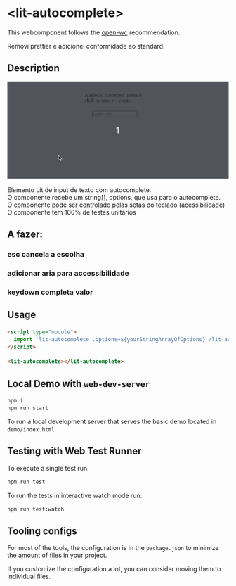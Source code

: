 # \<lit-autocomplete>

This webcomponent follows the [open-wc](https://github.com/open-wc/open-wc) recommendation.

Removi prettier e adicionei conformidade ao standard.

## Description

![GIF mostrando um componente de input com autocomplete](./lit-autocomplete.gif)

Elemento Lit de input de texto com autocomplete. <br/>
O componente recebe um string[], options, que usa para o autocomplete. <br/>
O componente pode ser controlado pelas setas do teclado (acessibilidade) <br/>
O componente tem 100% de testes unitários <br/>

## A fazer:
### esc cancela a escolha
### adicionar aria para accessibilidade
### keydown completa valor


## Usage

```html
<script type="module">
  import 'lit-autocomplete .options=${yourStringArrayOfOptions} /lit-autocomplete.js';
</script>

<lit-autocomplete></lit-autocomplete>
```

## Local Demo with `web-dev-server`

```bash
npm i
npm run start
```

To run a local development server that serves the basic demo located in `demo/index.html`

## Testing with Web Test Runner

To execute a single test run:

```bash
npm run test
```
To run the tests in interactive watch mode run:

```bash
npm run test:watch
```

## Tooling configs

For most of the tools, the configuration is in the `package.json` to minimize the amount of files in your project.

If you customize the configuration a lot, you can consider moving them to individual files.


